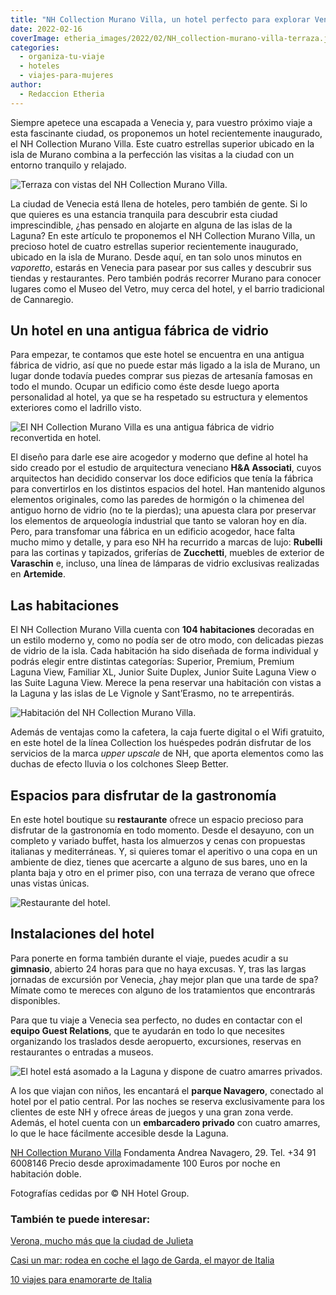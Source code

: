 ```yaml
---
title: "NH Collection Murano Villa, un hotel perfecto para explorar Venecia"
date: 2022-02-16
coverImage: etheria_images/2022/02/NH_collection-murano-villa-terraza.jpg
categories: 
  - organiza-tu-viaje
  - hoteles
  - viajes-para-mujeres
author: 
  - Redaccion Etheria
---
```


Siempre apetece una escapada a Venecia y, para vuestro próximo viaje a esta fascinante ciudad, os proponemos un hotel recientemente inaugurado, el NH Collection Murano Villa. Este cuatro estrellas superior ubicado en la isla de Murano combina a la perfección las visitas a la ciudad con un entorno tranquilo y relajado.

![Terraza con vistas del NH Collection Murano Villa.](etheria_images/2022/02/NH_collection-murano-villa-terraza.jpg "Terraza con vistas del NH Collection Murano Villa.")

La ciudad de Venecia está llena de hoteles, pero también de gente. Si lo que quieres es 
una estancia tranquila para descubrir esta ciudad imprescindible, ¿has pensado en 
alojarte en alguna de las islas de la Laguna? En este artículo te proponemos el NH 
Collection Murano Villa, un precioso hotel de cuatro estrellas superior recientemente 
inaugurado, ubicado en la isla de Murano. Desde aquí, en tan solo unos minutos en 
_vaporetto_, estarás en Venecia para pasear por sus calles y descubrir sus tiendas y 
restaurantes. Pero también podrás recorrer Murano para conocer lugares como el Museo del 
Vetro, muy cerca del hotel, y el barrio tradicional de Cannaregio. 

## Un hotel en una antigua fábrica de vidrio

Para empezar, te contamos que este hotel se encuentra en una antigua fábrica de vidrio, 
así que no puede estar más ligado a la isla de Murano, un lugar donde todavía puedes 
comprar sus piezas de artesanía famosas en todo el mundo. Ocupar un edificio como éste 
desde luego aporta personalidad al hotel, ya que se ha respetado su estructura y 
elementos exteriores como el ladrillo visto. 

![El NH Collection Murano Villa es una antigua fábrica de vidrio reconvertida en hotel.](etheria_images/2022/02/NH-collection-murano-villa-patio.jpg "El NH Collection Murano Villa es una antigua fábrica de vidrio reconvertida en hotel.")

El diseño para darle ese aire acogedor y moderno que define al hotel ha sido creado por 
el estudio de arquitectura veneciano **H&A Associati**, cuyos arquitectos han decidido 
conservar los doce edificios que tenía la fábrica para convertirlos en los distintos 
espacios del hotel. Han mantenido algunos elementos originales, como las paredes de 
hormigón o la chimenea del antiguo horno de vidrio (no te la pierdas); una apuesta clara 
por preservar los elementos de arqueología industrial que tanto se valoran hoy en día. 
Pero, para transfomar una fábrica en un edificio acogedor, hace falta mucho mimo y 
detalle, y para eso NH ha recurrido a marcas de lujo: **Rubelli** para las cortinas y 
tapizados, griferías de **Zucchetti**, muebles de exterior de **Varaschin** e, incluso, 
una línea de lámparas de vidrio exclusivas realizadas en **Artemide**. 

## Las habitaciones

El NH Collection Murano Villa cuenta con **104 habitaciones** decoradas en un estilo 
moderno y, como no podía ser de otro modo, con delicadas piezas de vidrio de la isla. 
Cada habitación ha sido diseñada de forma individual y podrás elegir entre distintas 
categorías: Superior, Premium, Premium Laguna View, Familiar XL, Junior Suite Duplex, 
Junior Suite Laguna View o las Suite Laguna View. Merece la pena reservar una habitación 
con vistas a la Laguna y las islas de Le Vignole y Sant’Erasmo, no te arrepentirás. 

![Habitación del NH Collection Murano Villa.](etheria_images/2022/02/NH-collection-murano-villa-habitacion.jpg "Habitación del NH Collection Murano Villa.")

Además de ventajas como la cafetera, la caja fuerte digital o el Wifi gratuito, en este 
hotel de la línea Collection los huéspedes podrán disfrutar de los servicios de la marca 
_upper upscale_ de NH, que aporta elementos como las duchas de efecto lluvia o los 
colchones Sleep Better. 

## Espacios para disfrutar de la gastronomía

En este hotel boutique su **restaurante** ofrece un espacio precioso para disfrutar de 
la gastronomía en todo momento. Desde el desayuno, con un completo y variado buffet, 
hasta los almuerzos y cenas con propuestas italianas y mediterráneas. Y, si quieres 
tomar el aperitivo o una copa en un ambiente de diez, tienes que acercarte a alguno de 
sus bares, uno en la planta baja y otro en el primer piso, con una terraza de verano que 
ofrece unas vistas únicas. 

![Restaurante del hotel.](etheria_images/2022/02/NH-collection-murano-villa-restaurante.jpg "Restaurante del hotel.")

## Instalaciones del hotel

Para ponerte en forma también durante el viaje, puedes acudir a su **gimnasio**, abierto 
24 horas para que no haya excusas. Y, tras las largas jornadas de excursión por Venecia, 
¿hay mejor plan que una tarde de spa? Mímate como te mereces con alguno de los 
tratamientos que encontrarás disponibles. 

Para que tu viaje a Venecia sea perfecto, no dudes en contactar con el **equipo Guest 
Relations**, que te ayudarán en todo lo que necesites organizando los traslados desde 
aeropuerto, excursiones, reservas en restaurantes o entradas a museos. 

![El hotel está asomado a la Laguna y dispone de cuatro amarres privados.](etheria_images/2022/02/NH-collection-murano-villa-ubicacion.jpg "El hotel está asomado a la Laguna y dispone de cuatro amarres privados.")

A los que viajan con niños, les encantará el **parque Navagero**, conectado al hotel por 
el patio central. Por las noches se reserva exclusivamente para los clientes de este NH 
y ofrece áreas de juegos y una gran zona verde. Además, el hotel cuenta con un 
**embarcadero privado** con cuatro amarres, lo que le hace fácilmente accesible desde la 
Laguna. 

[NH Collection Murano 
Villa](https://www.nh-hoteles.es/hotel/nh-collection-venezia-murano-villa) Fondamenta 
Andrea Navagero, 29. Tel. +34 91 6008146 Precio desde aproximadamente 100 Euros por 
noche en habitación doble. 

Fotografías cedidas por © NH Hotel Group. 

### También te puede interesar:

[Verona, mucho más que la ciudad de 
Julieta](https://etheriamagazine.com/2021/12/01/que-ver-en-verona/) 

[Casi un mar: rodea en coche el lago de Garda, el mayor de 
Italia](https://etheriamagazine.com/2021/09/22/ruta-en-coche-en-lago-de-garda-italia/) 

[10 viajes para enamorarte de 
Italia](https://etheriamagazine.com/2020/08/03/10-grandes-viajes-a-italia/)
